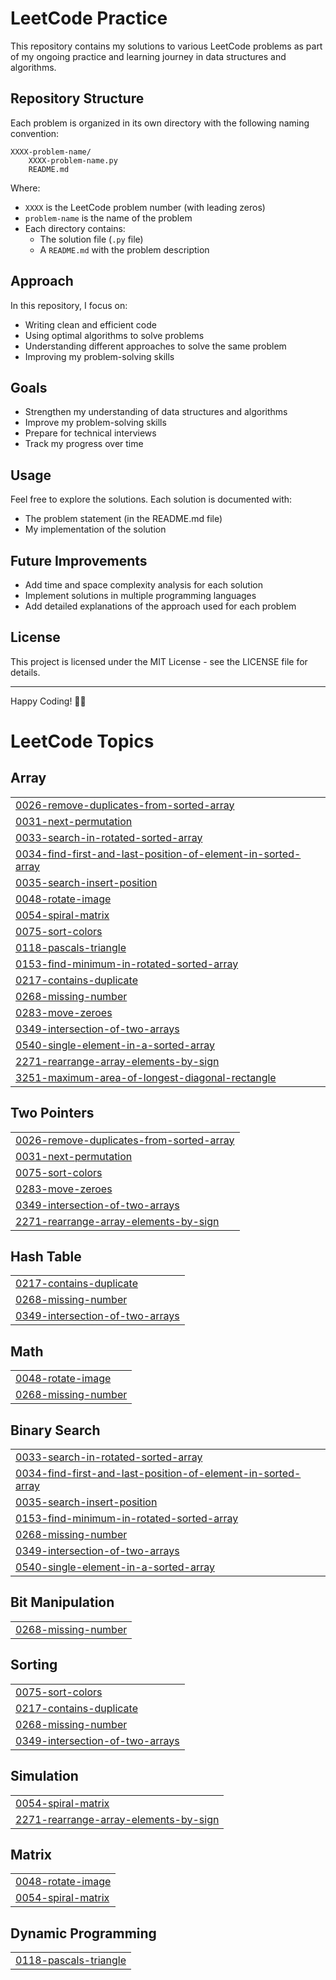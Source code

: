 # LeetCode Practice

This repository contains my solutions to various LeetCode problems as part of my ongoing practice and learning journey in data structures and algorithms.

## Repository Structure

Each problem is organized in its own directory with the following naming convention:

```
XXXX-problem-name/
    XXXX-problem-name.py
    README.md
```

Where:

- `XXXX` is the LeetCode problem number (with leading zeros)
- `problem-name` is the name of the problem
- Each directory contains:
  - The solution file (`.py` file)
  - A `README.md` with the problem description

## Approach

In this repository, I focus on:

- Writing clean and efficient code
- Using optimal algorithms to solve problems
- Understanding different approaches to solve the same problem
- Improving my problem-solving skills

## Goals

- Strengthen my understanding of data structures and algorithms
- Improve my problem-solving skills
- Prepare for technical interviews
- Track my progress over time

## Usage

Feel free to explore the solutions. Each solution is documented with:

- The problem statement (in the README.md file)
- My implementation of the solution

## Future Improvements

- Add time and space complexity analysis for each solution
- Implement solutions in multiple programming languages
- Add detailed explanations of the approach used for each problem

## License

This project is licensed under the MIT License - see the LICENSE file for details.

---

Happy Coding! 👨‍💻

<!---LeetCode Topics Start-->
# LeetCode Topics
## Array
|  |
| ------- |
| [0026-remove-duplicates-from-sorted-array](https://github.com/Shams261/LeetCode-Practice/tree/master/0026-remove-duplicates-from-sorted-array) |
| [0031-next-permutation](https://github.com/Shams261/LeetCode-Practice/tree/master/0031-next-permutation) |
| [0033-search-in-rotated-sorted-array](https://github.com/Shams261/LeetCode-Practice/tree/master/0033-search-in-rotated-sorted-array) |
| [0034-find-first-and-last-position-of-element-in-sorted-array](https://github.com/Shams261/LeetCode-Practice/tree/master/0034-find-first-and-last-position-of-element-in-sorted-array) |
| [0035-search-insert-position](https://github.com/Shams261/LeetCode-Practice/tree/master/0035-search-insert-position) |
| [0048-rotate-image](https://github.com/Shams261/LeetCode-Practice/tree/master/0048-rotate-image) |
| [0054-spiral-matrix](https://github.com/Shams261/LeetCode-Practice/tree/master/0054-spiral-matrix) |
| [0075-sort-colors](https://github.com/Shams261/LeetCode-Practice/tree/master/0075-sort-colors) |
| [0118-pascals-triangle](https://github.com/Shams261/LeetCode-Practice/tree/master/0118-pascals-triangle) |
| [0153-find-minimum-in-rotated-sorted-array](https://github.com/Shams261/LeetCode-Practice/tree/master/0153-find-minimum-in-rotated-sorted-array) |
| [0217-contains-duplicate](https://github.com/Shams261/LeetCode-Practice/tree/master/0217-contains-duplicate) |
| [0268-missing-number](https://github.com/Shams261/LeetCode-Practice/tree/master/0268-missing-number) |
| [0283-move-zeroes](https://github.com/Shams261/LeetCode-Practice/tree/master/0283-move-zeroes) |
| [0349-intersection-of-two-arrays](https://github.com/Shams261/LeetCode-Practice/tree/master/0349-intersection-of-two-arrays) |
| [0540-single-element-in-a-sorted-array](https://github.com/Shams261/LeetCode-Practice/tree/master/0540-single-element-in-a-sorted-array) |
| [2271-rearrange-array-elements-by-sign](https://github.com/Shams261/LeetCode-Practice/tree/master/2271-rearrange-array-elements-by-sign) |
| [3251-maximum-area-of-longest-diagonal-rectangle](https://github.com/Shams261/LeetCode-Practice/tree/master/3251-maximum-area-of-longest-diagonal-rectangle) |
## Two Pointers
|  |
| ------- |
| [0026-remove-duplicates-from-sorted-array](https://github.com/Shams261/LeetCode-Practice/tree/master/0026-remove-duplicates-from-sorted-array) |
| [0031-next-permutation](https://github.com/Shams261/LeetCode-Practice/tree/master/0031-next-permutation) |
| [0075-sort-colors](https://github.com/Shams261/LeetCode-Practice/tree/master/0075-sort-colors) |
| [0283-move-zeroes](https://github.com/Shams261/LeetCode-Practice/tree/master/0283-move-zeroes) |
| [0349-intersection-of-two-arrays](https://github.com/Shams261/LeetCode-Practice/tree/master/0349-intersection-of-two-arrays) |
| [2271-rearrange-array-elements-by-sign](https://github.com/Shams261/LeetCode-Practice/tree/master/2271-rearrange-array-elements-by-sign) |
## Hash Table
|  |
| ------- |
| [0217-contains-duplicate](https://github.com/Shams261/LeetCode-Practice/tree/master/0217-contains-duplicate) |
| [0268-missing-number](https://github.com/Shams261/LeetCode-Practice/tree/master/0268-missing-number) |
| [0349-intersection-of-two-arrays](https://github.com/Shams261/LeetCode-Practice/tree/master/0349-intersection-of-two-arrays) |
## Math
|  |
| ------- |
| [0048-rotate-image](https://github.com/Shams261/LeetCode-Practice/tree/master/0048-rotate-image) |
| [0268-missing-number](https://github.com/Shams261/LeetCode-Practice/tree/master/0268-missing-number) |
## Binary Search
|  |
| ------- |
| [0033-search-in-rotated-sorted-array](https://github.com/Shams261/LeetCode-Practice/tree/master/0033-search-in-rotated-sorted-array) |
| [0034-find-first-and-last-position-of-element-in-sorted-array](https://github.com/Shams261/LeetCode-Practice/tree/master/0034-find-first-and-last-position-of-element-in-sorted-array) |
| [0035-search-insert-position](https://github.com/Shams261/LeetCode-Practice/tree/master/0035-search-insert-position) |
| [0153-find-minimum-in-rotated-sorted-array](https://github.com/Shams261/LeetCode-Practice/tree/master/0153-find-minimum-in-rotated-sorted-array) |
| [0268-missing-number](https://github.com/Shams261/LeetCode-Practice/tree/master/0268-missing-number) |
| [0349-intersection-of-two-arrays](https://github.com/Shams261/LeetCode-Practice/tree/master/0349-intersection-of-two-arrays) |
| [0540-single-element-in-a-sorted-array](https://github.com/Shams261/LeetCode-Practice/tree/master/0540-single-element-in-a-sorted-array) |
## Bit Manipulation
|  |
| ------- |
| [0268-missing-number](https://github.com/Shams261/LeetCode-Practice/tree/master/0268-missing-number) |
## Sorting
|  |
| ------- |
| [0075-sort-colors](https://github.com/Shams261/LeetCode-Practice/tree/master/0075-sort-colors) |
| [0217-contains-duplicate](https://github.com/Shams261/LeetCode-Practice/tree/master/0217-contains-duplicate) |
| [0268-missing-number](https://github.com/Shams261/LeetCode-Practice/tree/master/0268-missing-number) |
| [0349-intersection-of-two-arrays](https://github.com/Shams261/LeetCode-Practice/tree/master/0349-intersection-of-two-arrays) |
## Simulation
|  |
| ------- |
| [0054-spiral-matrix](https://github.com/Shams261/LeetCode-Practice/tree/master/0054-spiral-matrix) |
| [2271-rearrange-array-elements-by-sign](https://github.com/Shams261/LeetCode-Practice/tree/master/2271-rearrange-array-elements-by-sign) |
## Matrix
|  |
| ------- |
| [0048-rotate-image](https://github.com/Shams261/LeetCode-Practice/tree/master/0048-rotate-image) |
| [0054-spiral-matrix](https://github.com/Shams261/LeetCode-Practice/tree/master/0054-spiral-matrix) |
## Dynamic Programming
|  |
| ------- |
| [0118-pascals-triangle](https://github.com/Shams261/LeetCode-Practice/tree/master/0118-pascals-triangle) |
<!---LeetCode Topics End-->
